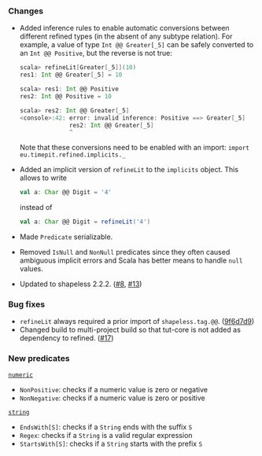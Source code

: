 ### Changes

* Added inference rules to enable automatic conversions between different
  refined types (in the absent of any subtype relation). For example, a value
  of type `Int @@ Greater[_5]` can be safely converted to an `Int @@ Positive`,
  but the reverse is not true:

  ```scala
  scala> refineLit[Greater[_5]](10)
  res1: Int @@ Greater[_5] = 10

  scala> res1: Int @@ Positive
  res2: Int @@ Positive = 10

  scala> res2: Int @@ Greater[_5]
  <console>:42: error: invalid inference: Positive ==> Greater[_5]
                res2: Int @@ Greater[_5]
                ^
  ```
  Note that these conversions need to be enabled with an import:
  `import eu.timepit.refined.implicits._`
* Added an implicit version of `refineLit` to the `implicits` object.
  This allows to write

  ```scala
  val a: Char @@ Digit = '4'
  ```
  instead of
  ```scala
  val a: Char @@ Digit = refineLit('4')
  ```
* Made `Predicate` serializable.
* Removed `IsNull` and `NonNull` predicates since they often caused ambiguous
  implicit errors and Scala has better means to handle `null` values.
* Updated to shapeless 2.2.2. ([#8], [#13])

### Bug fixes

* `refineLit` always required a prior import of `shapeless.tag.@@`. ([9f6d7d9])
* Changed build to multi-project build so that tut-core is not added as
  dependency to refined. ([#17])

### New predicates

[`numeric`](https://github.com/fthomas/refined/blob/v0.1.0/src/main/scala/eu/timepit/refined/numeric.scala)

* `NonPositive`: checks if a numeric value is zero or negative
* `NonNegative`: checks if a numeric value is zero or positive

[`string`](https://github.com/fthomas/refined/blob/v0.1.0/src/main/scala/eu/timepit/refined/string.scala)

* `EndsWith[S]`: checks if a `String` ends with the suffix `S`
* `Regex`: checks if a `String` is a valid regular expression
* `StartsWith[S]`: checks if a `String` starts with the prefix `S`

[#8]: https://github.com/fthomas/refined/issues/8
[#13]: https://github.com/fthomas/refined/issues/13
[#17]: https://github.com/fthomas/refined/issues/17
[9f6d7d9]: https://github.com/fthomas/refined/commit/9f6d7d9ba22d20eee0a2fe2f721cde30fb4f94f9
